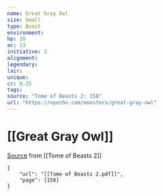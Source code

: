 ```yaml
---
name: Great Gray Owl
size: Small
type: Beast
environment: 
hp: 10
ac: 13
initiative: 3
alignment: 
legendary: 
lair: 
unique: 
cr: 0.25
tags: 
source: "Tome of Beasts 2: 158"
url: "https://open5e.com/monsters/great-gray-owl"
---
```

# [[Great Gray Owl]]

[Source](zotero://open-pdf/library/items/9UQIAB6R?page=158) from [[Tome of Beasts 2]]

```pdf
{
	"url": "[[Tome of Beasts 2.pdf]]",
	"page": [158]
}
```

